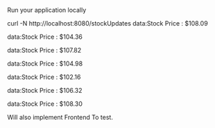 Run your application locally

curl -N http://localhost:8080/stockUpdates
data:Stock Price : $108.09

data:Stock Price : $104.36

data:Stock Price : $107.82

data:Stock Price : $104.98

data:Stock Price : $102.16

data:Stock Price : $106.32

data:Stock Price : $108.30

Will also implement Frontend To test.